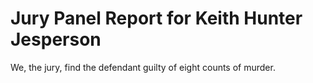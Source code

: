 # Jury Panel Report for Keith Hunter Jesperson

We, the jury, find the defendant guilty of eight counts of murder.